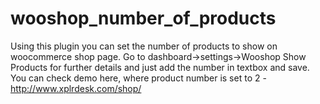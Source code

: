 # wooshop_number_of_products
Using this plugin you can set the number of products to show on woocommerce shop page. Go to dashboard->settings->Wooshop Show Products for further details and just add the number in textbox and save. 
 You can check demo here, where product number is set to 2 - http://www.xplrdesk.com/shop/
